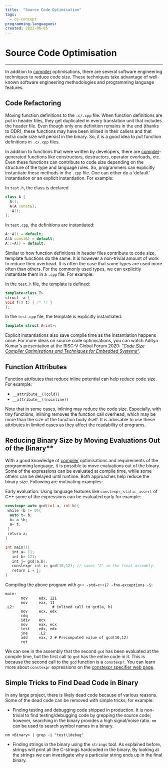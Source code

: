 ```yaml
---
title:  "Source Code Optimisation"
tags:
  - cs-concept
programming-languagues:
created: 2022-06-05
---
```

# Source Code Optimisation
---
In addition to [compiler](notes/private/work/compilers.md) optimisations, there are several software engineering techniques to reduce code size. These techniques take advantage of well-known software engineering methodologies and programming language features.

## Code Refactoring
Moving function definitions to the `.c/.cpp` file. When function definitions are put in header files, they get duplicated in every translation unit that includes the header file. Even though only one definition remains in the end (thanks to ODR), these functions may have been inlined in their callers and that extra code size will persist in the binary. So, it is a good idea to put function definitions in `.c/.cpp` files.

In addition to functions that were written by developers, there are [compiler](notes/private/work/compilers.md)-generated functions like constructors, destructors, operator overloads, etc. Even these functions can contribute to code size depending on the structure of the type and language rules. So, programmers can explicitly instantiate these methods in the `.cpp` file. One can either do a ‘default’ instantiation or an explicit instantiation. For example:

In `test.h`, the class is declared

```cpp
class A {  
  A(); 
  A(A const&);
  ~A();
};
```

In `test.cpp`, the definitions are instantiated:

```cpp
A::A() = default;  
A(A const&) = default;  
A::~A() = default;
```

Similar to how function definitions in header files contribute to code size, template functions do the same. It is however a non-trivial amount of work to reduce their overhead. It is often the case that some types are used more often than others. For the commonly used types, we can explicitly instantiate them in a `.cpp` file. For example:

In the `test.h` file, the template is defined:

```cpp
template<class T>  
struct  a {  
void f(T t) { /* */ }  
};
```

In the `test.cpp` file, the template is explicitly instantiated:

```cpp
template struct A<int>;
```

Explicit instantiations also save compile time as the instantiation happens once. For more ideas on source code optimisations, you can watch Aditya Kumar's presentation at the RISC-V Global Forum 2020: [_"Code Size Compiler Optimisations and Techniques for Embedded Systems"_](https://www.youtube.com/watch?v=6IuDWfuMEno).

## Function Attributes

Function attributes that reduce inline potential can help reduce code size. For example:

- `__attribute__((cold))`
- `__attribute__((noinline))`

Note that in some cases, inlining may reduce the code size. Especially, with tiny functions, inlining removes the function call overhead, which may be more than the size of the function body itself. It is advisable to use these attributes in limited cases as they affect the readability of programs.

## Reducing Binary Size by Moving Evaluations Out of the Binary**
With a good knowledge of [compiler](notes/private/work/compilers.md) optimisations and requirements of the programming language, it is possible to move evaluations out of the binary. Some of the expressions can be evaluated at compile time, while some others can be delayed until runtime. Both approaches help reduce the binary size. Following are motivating examples:

Early evaluation: Using language features like `constexpr`, `static_assert` of C++ some of the expressions can be evaluated early for example:

```cpp
constexpr auto gcd(int a, int b){  
 while (b != 0){  
  auto t= b;  
  b= a %b;  
  a= t;  
 }  
 return a;  
}

int main(){  
   int a= 11;  
   int b= 121;  
   int j= gcd(a,b);  
   constexpr int i= gcd(10,12); // saves ‘2’ in the final assembly.  
   return i + j;  
}
```

Compiling the above program with `g++ -std=c++17 -fno-exceptions -S`:

```assembly
main:  
       mov     edx, 121  
       mov     eax, 11  
.L2:                 # inlined call to gcd(a, b)  
       mov     ecx, edx  
       cdq  
       idiv    ecx  
       mov     eax, ecx  
       test    edx, edx  
       jne     .L2  
       add     eax, 2 # Precomputed value of gcd(10,12)  
       ret
```

We can see in the assembly that the second `gcd` has been evaluated at the compile time, but the first call to `gcd` has the entire code in it. This is because the second call to the `gcd` function is a `constexpr`. You can learn more about `constexpr` expressions on the [constexpr specifier web page](https://en.cppreference.com/w/cpp/language/constexp).

## Simple Tricks to Find Dead Code in Binary
In any large project, there is likely dead code because of various reasons. Some of the dead code can be removed with simple tricks; for example:

- Finding testing and debugging code shipped in production. It is non-trivial to find testing/debugging code by grepping the source code; however, searching in the binary provides a high signal/noise ratio. `nm` can be used to search symbol names in a binary. 
 
`nm <Binary> | grep -i "test\|debug"`

- Finding strings in the binary using the `strings` tool. As explained before, strings will print all the C-strings hardcoded in the binary. By looking at the strings we can investigate why a particular string ends up in the final binary.